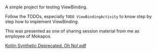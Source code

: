 A simple project for testing ViewBinding.

Follow the TODOs, especially `TODO ViewBindingActivity` to know step by step how to implement ViewBinding.

This was presented as one of sharing session material from me as employee of Mokapos.

[Kotlin Synthetic Deprecated. Oh No!.pdf](Kotlin%20Synthetic%20Deprecated.%20Oh%20No!.pdf)